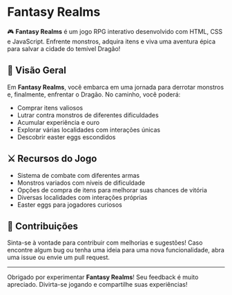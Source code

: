 # Fantasy Realms

🎮 **Fantasy Realms** é um jogo RPG interativo desenvolvido com HTML, CSS e JavaScript. Enfrente monstros, adquira itens e viva uma aventura épica para salvar a cidade do temível Dragão!

## 🚀 Visão Geral

Em **Fantasy Realms**, você embarca em uma jornada para derrotar monstros e, finalmente, enfrentar o Dragão. No caminho, você poderá:

- Comprar itens valiosos
- Lutrar contra monstros de diferentes dificuldades
- Acumular experiência e ouro
- Explorar várias localidades com interações únicas
- Descobrir easter eggs escondidos

## ⚔️ Recursos do Jogo

- Sistema de combate com diferentes armas
- Monstros variados com níveis de dificuldade
- Opções de compra de itens para melhorar suas chances de vitória
- Diversas localidades com interações próprias
- Easter eggs para jogadores curiosos

## 🤝 Contribuições

Sinta-se à vontade para contribuir com melhorias e sugestões! Caso encontre algum bug ou tenha uma ideia para uma nova funcionalidade, abra uma issue ou envie um pull request.

---

Obrigado por experimentar **Fantasy Realms**! Seu feedback é muito apreciado. Divirta-se jogando e compartilhe suas experiências!
